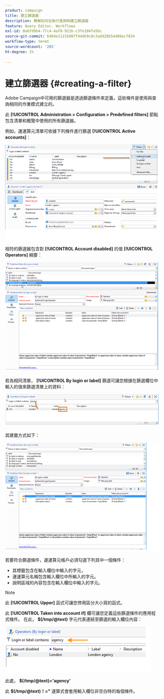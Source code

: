 ```yaml
---
product: campaign
title: 建立篩選器
description: 瞭解如何在執行查詢時建立篩選器
feature: Query Editor, Workflows
exl-id: 8e6fd9b4-77c4-4af8-921b-c3fe104fa5bc
source-git-commit: 6464e1121b907f44db9c0c3add28b54486ecf834
workflow-type: tm+mt
source-wordcount: '201'
ht-degree: 2%

---
```


# 建立篩選器 {#creating-a-filter}

Adobe Campaign中可用的篩選器是透過篩選條件來定義，這些條件是使用與查詢相同的作業模式建立的。

此 **[!UICONTROL Administration > Configuration > Predefined filters]** 節點包含清單和概覽中使用的所有篩選器。

例如，運運算元清單可依據下列條件進行篩選 **[!UICONTROL Active accounts]**：

![](assets/query_editor_filter_sample_1.png)

相符的篩選器包含對 **[!UICONTROL Account disabled]** 的值 **[!UICONTROL Operators]** 綱要：

![](assets/query_editor_filter_sample_2.png)

若為相同清單， **[!UICONTROL By login or label]** 篩選可讓您根據在篩選欄位中輸入的值來篩選清單上的資料：

![](assets/query_editor_filter_sample_3.png)

其建置方式如下：

![](assets/query_editor_filter_sample_4.png)

若要符合篩選條件，運運算元帳戶必須勾選下列其中一個條件：

* 其標籤包含在輸入欄位中輸入的字元，
* 運運算元名稱包含輸入欄位中所輸入的字元。
* 說明區域的內容包含在輸入欄位中輸入的字元。

>[!NOTE]
>
>此 **[!UICONTROL Upper]** 函式可讓您停用區分大小寫的函式。

此 **[!UICONTROL Taken into account if]** 欄可讓您定義這些篩選條件的應用程式條件。 在此， **$(/tmp/@text)** 字元代表連結至篩選的輸入欄位內容：

![](assets/query_editor_filter_sample_5.png)

此處， **$(/tmp/@text)=&#39;agency&#39;**

此 **$(/tmp/@text)！=&quot;** 運算式會套用輸入欄位非空白時的每個條件。
